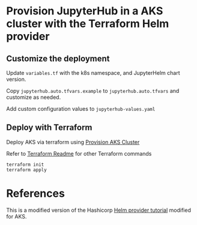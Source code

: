 # Provision JupyterHub in a AKS cluster with the Terraform Helm provider


## Customize the deployment

Update `variables.tf` with the k8s namespace, and JupyterHelm chart version.

Copy `jupyterhub.auto.tfvars.example` to `jupyterhub.auto.tfvars` and customize as needed.

Add custom configuration values to `jupyterhub-values.yaml`

## Deploy with Terraform

Deploy AKS via terraform using [Provision AKS Cluster](../provision-aks-cluster/README.md)


Refer to [Terraform Readme](../README.md) for other Terraform commands
```
terraform init
terraform apply
```


# References
This is a modified version of the Hashicorp [Helm provider tutorial](https://developer.hashicorp.com/terraform/tutorials/kubernetes/helm-provider) modified for AKS.
